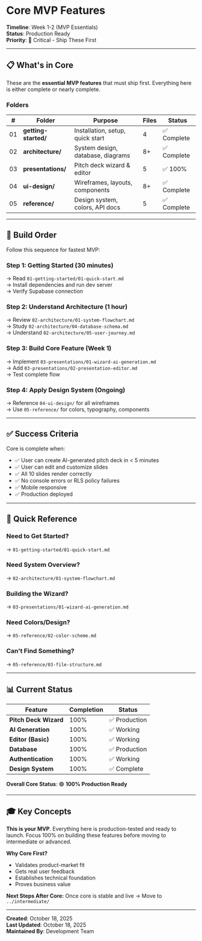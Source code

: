 # Core MVP Features

**Timeline**: Week 1-2 (MVP Essentials)  
**Status**: Production Ready  
**Priority**: 🔴 Critical - Ship These First

---

## 📋 What's in Core

These are the **essential MVP features** that must ship first. Everything here is either complete or nearly complete.

### Folders

| # | Folder | Purpose | Files | Status |
|---|--------|---------|-------|--------|
| 01 | **getting-started/** | Installation, setup, quick start | 4 | ✅ Complete |
| 02 | **architecture/** | System design, database, diagrams | 8+ | ✅ Complete |
| 03 | **presentations/** | Pitch deck wizard & editor | 5 | ✅ 100% |
| 04 | **ui-design/** | Wireframes, layouts, components | 8+ | ✅ Complete |
| 05 | **reference/** | Design system, colors, API docs | 5 | ✅ Complete |

---

## 🎯 Build Order

Follow this sequence for fastest MVP:

### Step 1: Getting Started (30 minutes)
→ Read `01-getting-started/01-quick-start.md`  
→ Install dependencies and run dev server  
→ Verify Supabase connection

### Step 2: Understand Architecture (1 hour)
→ Review `02-architecture/01-system-flowchart.md`  
→ Study `02-architecture/04-database-schema.md`  
→ Understand `02-architecture/05-user-journey.md`

### Step 3: Build Core Feature (Week 1)
→ Implement `03-presentations/01-wizard-ai-generation.md`  
→ Add `03-presentations/02-presentation-editor.md`  
→ Test complete flow

### Step 4: Apply Design System (Ongoing)
→ Reference `04-ui-design/` for all wireframes  
→ Use `05-reference/` for colors, typography, components

---

## ✅ Success Criteria

Core is complete when:

- ✅ User can create AI-generated pitch deck in < 5 minutes
- ✅ User can edit and customize slides
- ✅ All 10 slides render correctly
- ✅ No console errors or RLS policy failures
- ✅ Mobile responsive
- ✅ Production deployed

---

## 🚀 Quick Reference

### Need to Get Started?
→ `01-getting-started/01-quick-start.md`

### Need System Overview?
→ `02-architecture/01-system-flowchart.md`

### Building the Wizard?
→ `03-presentations/01-wizard-ai-generation.md`

### Need Colors/Design?
→ `05-reference/02-color-scheme.md`

### Can't Find Something?
→ `05-reference/03-file-structure.md`

---

## 📊 Current Status

| Feature | Completion | Status |
|---------|------------|--------|
| **Pitch Deck Wizard** | 100% | ✅ Production |
| **AI Generation** | 100% | ✅ Working |
| **Editor (Basic)** | 100% | ✅ Working |
| **Database** | 100% | ✅ Production |
| **Authentication** | 100% | ✅ Working |
| **Design System** | 100% | ✅ Complete |

**Overall Core Status**: 🟢 **100% Production Ready**

---

## 🎓 Key Concepts

**This is your MVP**. Everything here is production-tested and ready to launch. Focus 100% on building these features before moving to intermediate or advanced.

**Why Core First?**
- Validates product-market fit
- Gets real user feedback
- Establishes technical foundation
- Proves business value

**Next Steps After Core:**
Once core is stable and live → Move to `../intermediate/`

---

**Created**: October 18, 2025  
**Last Updated**: October 18, 2025  
**Maintained By**: Development Team
